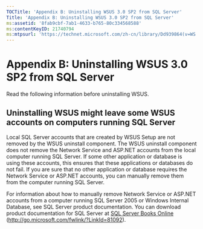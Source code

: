```yaml
---
TOCTitle: 'Appendix B: Uninstalling WSUS 3.0 SP2 from SQL Server'
Title: 'Appendix B: Uninstalling WSUS 3.0 SP2 from SQL Server'
ms:assetid: '8fab9cbf-7ab1-4633-b765-80c334568588'
ms:contentKeyID: 21740794
ms:mtpsurl: 'https://technet.microsoft.com/zh-cn/library/Dd939864(v=WS.10)'
---
```


Appendix B: Uninstalling WSUS 3.0 SP2 from SQL Server
=====================================================

Read the following information before uninstalling WSUS.

Uninstalling WSUS might leave some WSUS accounts on computers running SQL Server
--------------------------------------------------------------------------------

Local SQL Server accounts that are created by WSUS Setup are not removed by the WSUS uninstall component. The WSUS uninstall component does not remove the Network Service and ASP.NET accounts from the local computer running SQL Server. If some other application or database is using these accounts, this ensures that these applications or databases do not fail. If you are sure that no other application or database requires the Network Service or ASP.NET accounts, you can manually remove them from the computer running SQL Server.

For information about how to manually remove Network Service or ASP.NET accounts from a computer running SQL Server 2005 or Windows Internal Database, see SQL Server product documentation. You can download product documentation for SQL Server at [SQL Server Books Online](http://go.microsoft.com/fwlink/?linkid=81092) (http://go.microsoft.com/fwlink/?LinkId=81092).
